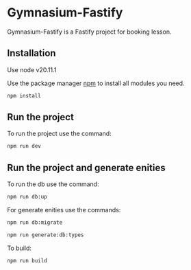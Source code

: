 # Gymnasium-Fastify

Gymnasium-Fastify is a Fastify project for booking lesson.

## Installation

Use node v20.11.1

Use the package manager [npm](https://www.npmjs.com/) to install all modules you need.

```bash
npm install
```

## Run the project

To run the project use the command:

```bash
npm run dev
```

## Run the project and generate enities

To run the db use the command:

```bash
npm run db:up
```

For generate enities use the commands:

```bash
npm run db:migrate
```

```bash
npm run generate:db:types
```

To build:

```bash
npm run build
```
